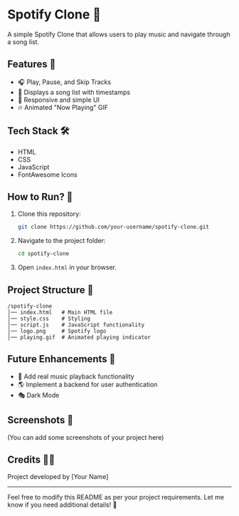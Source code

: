 # Spotify Clone 🎵

A simple Spotify Clone that allows users to play music and navigate through a song list.

## Features 🚀
- 🎧 Play, Pause, and Skip Tracks  
- 🎵 Displays a song list with timestamps  
- 🎨 Responsive and simple UI  
- 🔥 Animated "Now Playing" GIF  

## Tech Stack 🛠  
- HTML  
- CSS  
- JavaScript  
- FontAwesome Icons  

## How to Run? 🚀  
1. Clone this repository:  
   ```sh
   git clone https://github.com/your-username/spotify-clone.git
   ```
2. Navigate to the project folder:  
   ```sh
   cd spotify-clone
   ```
3. Open `index.html` in your browser.  

## Project Structure 📂  
```
/spotify-clone  
│── index.html   # Main HTML file  
│── style.css    # Styling  
│── script.js    # JavaScript functionality  
│── logo.png     # Spotify logo  
│── playing.gif  # Animated playing indicator  
```

## Future Enhancements 🔮  
- 🎼 Add real music playback functionality  
- 🌎 Implement a backend for user authentication  
- 🎭 Dark Mode  

## Screenshots 📸  
(You can add some screenshots of your project here)  

## Credits 👨‍💻  
Project developed by [Your Name]  

---
Feel free to modify this README as per your project requirements. Let me know if you need additional details! 🚀  
